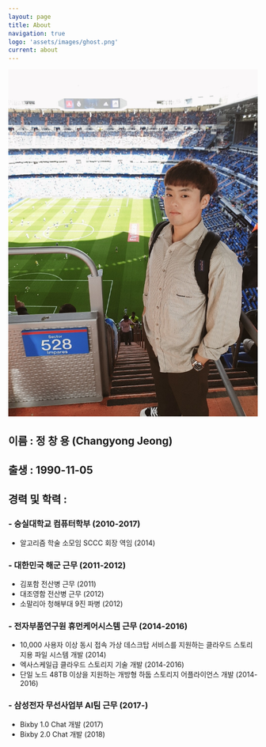 ```yaml
---
layout: page
title: About
navigation: true
logo: 'assets/images/ghost.png'
current: about
---
```


![Jeong](../assets/images/about/about.jpg)

## 이름 : 정 창 용 (Changyong Jeong)

## 출생 : 1990-11-05

## 경력 및 학력 : 

### - 숭실대학교 컴퓨터학부 (2010-2017)
* 알고리즘 학술 소모임 SCCC 회장 역임 (2014)


### - 대한민국 해군 근무 (2011-2012)
* 김포함 전산병 근무 (2011)
* 대조영함 전산병 근무 (2012)
* 소말리아 청해부대 9진 파병 (2012)


### - 전자부품연구원 휴먼케어시스템 근무 (2014-2016)
* 10,000 사용자 이상 동시 접속 가상 데스크탑 서비스를 지원하는 클라우드 스토리지용 파일 시스템 개발 (2014)
* 엑사스케일급 클라우드 스토리지 기술 개발 (2014-2016)
* 단일 노드 48TB 이상을 지원하는 개방형 하둡 스토리지 어플라이언스 개발 (2014-2016)


### - 삼성전자 무선사업부 AI팀 근무 (2017-)
* Bixby 1.0 Chat 개발 (2017)
* Bixby 2.0 Chat 개발 (2018)